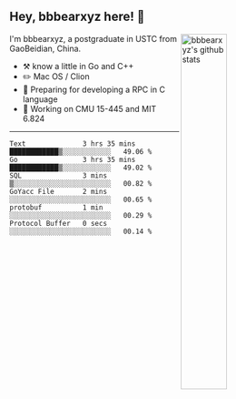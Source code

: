 ## Hey, bbbearxyz here! :wave:

<img align="right" alt="bbbearxyz's github stats" width="40%" src="https://github-readme-stats.vercel.app/api?username=bbbearxyz&show_icons=true">

I'm bbbearxyz, a postgraduate in USTC from GaoBeidian, China.

-   :hammer_and_pick:    know a little in Go and C++
-   :pencil2: Mac OS / Clion
-   :seedling: Preparing for developing a RPC in C language 
-   :thinking: Working on CMU 15-445 and MIT 6.824
---
<!--START_SECTION:waka-->

```text
Text              3 hrs 35 mins   ████████████▒░░░░░░░░░░░░   49.06 %
Go                3 hrs 35 mins   ████████████▒░░░░░░░░░░░░   49.02 %
SQL               3 mins          ▒░░░░░░░░░░░░░░░░░░░░░░░░   00.82 %
GoYacc File       2 mins          ░░░░░░░░░░░░░░░░░░░░░░░░░   00.65 %
protobuf          1 min           ░░░░░░░░░░░░░░░░░░░░░░░░░   00.29 %
Protocol Buffer   0 secs          ░░░░░░░░░░░░░░░░░░░░░░░░░   00.14 %
```

<!--END_SECTION:waka-->
